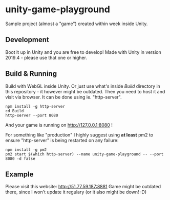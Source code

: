 # unity-game-playground
Sample project (almost a "game") created within week inside Unity.

## Development

Boot it up in Unity and you are free to develop!
Made with Unity in version 2019.4 - please use that one or higher.

## Build & Running

Build with WebGL inside Unity. Or just use what's inside *Build* directory in this repository - it however might be outdated.
Then you need to host it and visit via browser. It can be done using ie. "http-server".

```
npm install -g http-server
cd Build
http-server --port 8080
```

And your game is running on http://127.0.0.1:8080 !

For something like "production" I highly suggest using **at least** pm2 to ensure "http-server" is being restarted on any failure:

```
npm install -g pm2
pm2 start $(which http-server) --name unity-game-playground -- --port 8080 -d false
```


## Example

Please visit this website: http://51.77.59.187:8881
Game might be outdated there, since I won't update it regulary (or it also might be down! :D)

